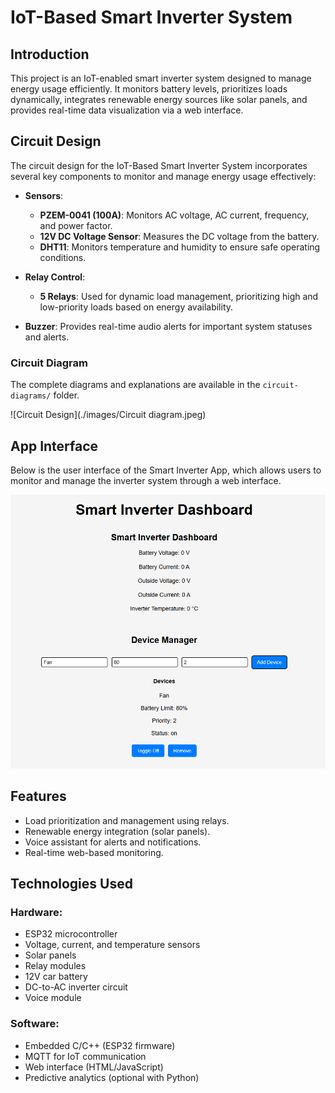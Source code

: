 # IoT-Based Smart Inverter System

## Introduction
This project is an IoT-enabled smart inverter system designed to manage energy usage efficiently. It monitors battery levels, prioritizes loads dynamically, integrates renewable energy sources like solar panels, and provides real-time data visualization via a web interface.

## Circuit Design

The circuit design for the IoT-Based Smart Inverter System incorporates several key components to monitor and manage energy usage effectively:

- **Sensors**:
  - **PZEM-0041 (100A)**: Monitors AC voltage, AC current, frequency, and power factor.
  - **12V DC Voltage Sensor**: Measures the DC voltage from the battery.
  - **DHT11**: Monitors temperature and humidity to ensure safe operating conditions.

- **Relay Control**:
  - **5 Relays**: Used for dynamic load management, prioritizing high and low-priority loads based on energy availability.

- **Buzzer**: Provides real-time audio alerts for important system statuses and alerts.


### Circuit Diagram
The complete diagrams and explanations are available in the `circuit-diagrams/` folder.

![Circuit Design](./images/Circuit diagram.jpeg)

## App Interface

Below is the user interface of the Smart Inverter App, which allows users to monitor and manage the inverter system through a web interface.

![Smart Inverter App Interface](./images/Smart%20Inverter%20App%20Interface.png)

## Features
- Load prioritization and management using relays.
- Renewable energy integration (solar panels).
- Voice assistant for alerts and notifications.
- Real-time web-based monitoring.

## Technologies Used

### Hardware:
- ESP32 microcontroller
- Voltage, current, and temperature sensors
- Solar panels
- Relay modules
- 12V car battery
- DC-to-AC inverter circuit
- Voice module

### Software:
- Embedded C/C++ (ESP32 firmware)
- MQTT for IoT communication
- Web interface (HTML/JavaScript)
- Predictive analytics (optional with Python)
